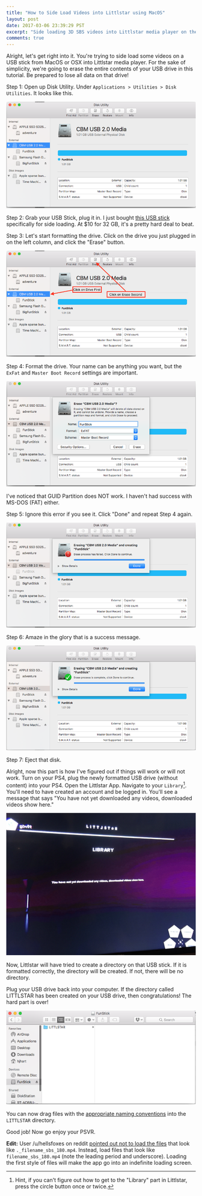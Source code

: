 ```yaml
---
title: "How to Side Load Videos into Littlstar using MacOS"
layout: post
date: 2017-03-06 23:39:29 PST
excerpt: "Side loading 3D SBS videos into Littlstar media player on the PS4 can be a bit tricky. Get help here."
comments: true
---
```


<span class='newthought'>Alright, let's get right into it. You're trying to side load</span> some videos on a USB stick from MacOS or OSX into Littlstar media player. For the sake of simplicity, we're going to erase the entire contents of your USB drive in this tutorial. Be prepared to lose all data on that drive!

Step 1: Open up Disk Utility. Under `Applications > Utilities > Disk Utilities`. It looks like this.

<img src="/images/littlstar/disk_utility.png" alt="Disk Utility"/>

Step 2: Grab your USB Stick, plug it in. I just bought [this USB stick][usb_stick] specifically for side loading. At $10 for 32 GB, it's a pretty hard deal to beat.

Step 3: Let's start formatting the drive. Click on the drive you just plugged in on the left column, and click the "Erase" button.

<img src="/images/littlstar/erase_clicks.png" alt="Erase Clicks"/>

Step 4: Format the drive. Your name can be anything you want, but the `ExFat` and `Master Boot Record` settings are important.

<img src="/images/littlstar/erase_settings.png" alt="Erase Settings"/>

I've noticed that GUID Partition does NOT work. I haven't had success with MS-DOS (FAT) either.

Step 5: Ignore this error if you see it. Click "Done" and repeat Step 4 again.

<img src="/images/littlstar/error_message.png" alt="Oh noes! Erasing failed."/>

Step 6: Amaze in the glory that is a success message.

<img src="/images/littlstar/success_message.png" alt="Success!"/>

Step 7: Eject that disk.


Alright, now this part is how I've figured out if things will work or will not work. Turn on your PS4, plug the newly formatted USB drive (without content) into your PS4. Open the Littlstar App. Navigate to your `Library`[^1]. You'll need to have created an account and be logged in. You'll see a message that says "You have not yet downloaded any videos, downloaded videos show here."

<img src="/images/littlstar/littlstar_message.jpg" alt="Littlstar Message!"/>

Now, Littlstar will have tried to create a directory on that USB stick. If it is formatted correctly, the directory will be created. If not, there will be no directory.

Plug your USB drive back into your computer. If the directory called LITTLSTAR has been created on your USB drive, then congratulations! The hard part is over!

<img src="/images/littlstar/created_directory.png" alt="Even more Success!"/>

You can now drag files with the [appropriate naming conventions][naming_conventions] into the `LITTLSTAR` directory.

Good job! Now go enjoy your PSVR.

**Edit:** User /u/hellsfoxes on reddit [pointed out not to load the files][hells_foxes_comment] that look like `._filename_sbs_180.mp4`. Instead, load files that look like `filename_sbs_180.mp4` (note the leading period and underscore). Loading the first style of files will make the app go into an indefinite loading screen.

[hells_foxes_comment]: https://www.reddit.com/r/PSVR/comments/5y1fr0/how_to_side_load_videos_into_littlstar_using_macos/demzpw0/?context=3
[usb_stick]: https://www.amazon.com/gp/product/B013CCTOC2/ref=as_li_ss_tl?ie=UTF8&psc=1&linkCode=ll1&tag=hjhartblog-20&linkId=5d919eca9cadfe6414cb007a3aa11d66
[naming_conventions]: http://docs.littlstar.com/display/CG/PlayStation+VR+Video+Sideloading#PlayStationVRVideoSideloading-HarddriveorUSBflashdrivesetup

[^1]: Hint, if you can't figure out how to get to the "Library" part in Littlstar, press the circle button once or twice.
